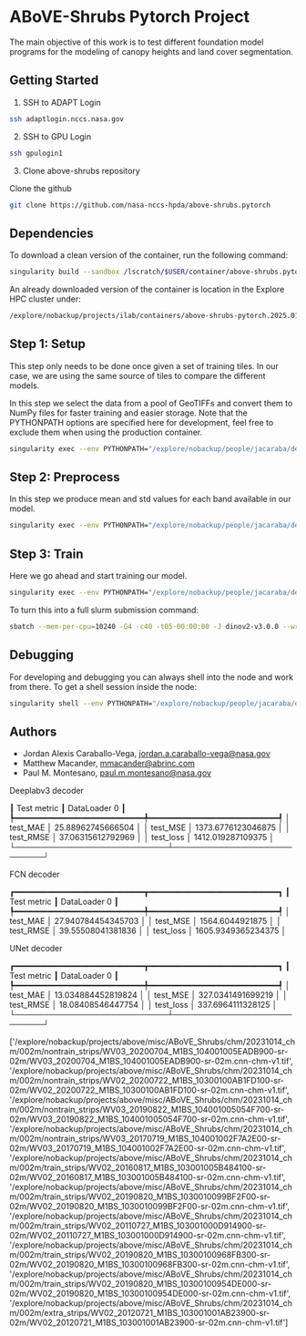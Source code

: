 # ABoVE-Shrubs Pytorch Project

The main objective of this work is to test different foundation model programs
for the modeling of canopy heights and land cover segmentation.

## Getting Started

1. SSH to ADAPT Login

```bash
ssh adaptlogin.nccs.nasa.gov
```

2. SSH to GPU Login

```bash
ssh gpulogin1
```

3. Clone above-shrubs repository

Clone the github 

```bash
git clone https://github.com/nasa-nccs-hpda/above-shrubs.pytorch
```

## Dependencies

To download a clean version of the container, run the following command:

```bash
singularity build --sandbox /lscratch/$USER/container/above-shrubs.pytorch docker://nasanccs/above-shrubs.pytorch:latest
```

An already downloaded version of the container is location in the Explore HPC cluster under:

```bash
/explore/nobackup/projects/ilab/containers/above-shrubs-pytorch.2025.01
```

## Step 1: Setup

This step only needs to be done once given a set of training tiles. In our case, we are
using the same source of tiles to compare the different models.

In this step we select the data from a pool of GeoTIFFs and convert them to NumPy files
for faster training and easier storage. Note that the PYTHONPATH options are specified
here for development, feel free to exclude them when using the production container.

```bash
singularity exec --env PYTHONPATH="/explore/nobackup/people/jacaraba/development/above-shrubs.pytorch" --nv -B $NOBACKUP,/explore/nobackup/people,/explore/nobackup/projects /explore/nobackup/projects/ilab/containers/above-shrubs-pytorch.2025.01 python /explore/nobackup/people/jacaraba/development/above-shrubs.pytorch/above_shrubs/view/chm_pipeline_cli.py --config-file /explore/nobackup/people/jacaraba/development/above-shrubs.pytorch/projects/chm/configs/above_shrubs_chm_dev.yaml --step setup
```

## Step 2: Preprocess

In this step we produce mean and std values for each band available in our model.

```bash
singularity exec --env PYTHONPATH="/explore/nobackup/people/jacaraba/development/above-shrubs.pytorch" --nv -B $NOBACKUP,/explore/nobackup/people,/explore/nobackup/projects /explore/nobackup/projects/ilab/containers/above-shrubs-pytorch.2025.01 python /explore/nobackup/people/jacaraba/development/above-shrubs.pytorch/above_shrubs/view/chm_pipeline_cli.py --config-file /explore/nobackup/people/jacaraba/development/above-shrubs.pytorch/projects/chm/configs/above_shrubs_chm_dev.yaml --step preprocess
```

## Step 3: Train

Here we go ahead and start training our model.

```bash
singularity exec --env PYTHONPATH="/explore/nobackup/people/jacaraba/development/above-shrubs.pytorch" --nv -B $NOBACKUP,/explore/nobackup/people,/explore/nobackup/projects /explore/nobackup/projects/ilab/containers/above-shrubs-pytorch.2025.01 python /explore/nobackup/people/jacaraba/development/above-shrubs.pytorch/above_shrubs/view/chm_pipeline_cli.py --config-file /explore/nobackup/people/jacaraba/development/above-shrubs.pytorch/projects/chm/configs/above_shrubs_chm_dev.yaml --step train
```

To turn this into a full slurm submission command:

```bash
sbatch --mem-per-cpu=10240 -G4 -c40 -t05-00:00:00 -J dinov2-v3.0.0 --wrap="singularity exec --env PYTHONPATH=/explore/nobackup/people/jacaraba/development/above-shrubs.pytorch --nv -B $NOBACKUP,/explore/nobackup/people,/explore/nobackup/projects /explore/nobackup/projects/ilab/containers/above-shrubs-pytorch.2025.01 python /explore/nobackup/people/jacaraba/development/above-shrubs.pytorch/above_shrubs/view/chm_pipeline_cli.py -c /explore/nobackup/projects/above/misc/ABoVE_Shrubs/development/configs/above_shrubs_chm_dinov2_rs.yaml -s train"
```

## Debugging

For developing and debugging you can always shell into the node and work from there. To get
a shell session inside the node:

```bash
singularity shell --env PYTHONPATH="/explore/nobackup/people/jacaraba/development/above-shrubs.pytorch" --nv -B $NOBACKUP,/explore/nobackup/people,/explore/nobackup/projects /explore/nobackup/projects/ilab/containers/above-shrubs-pytorch.2025.01
```

## Authors

- Jordan Alexis Caraballo-Vega, jordan.a.caraballo-vega@nasa.gov
- Matthew Macander, mmacander@abrinc.com
- Paul M. Montesano, paul.m.montesano@nasa.gov



Deeplabv3 decoder

┃        Test metric        ┃       DataLoader 0        ┃
┡━━━━━━━━━━━━━━━━━━━━━━━━━━━╇━━━━━━━━━━━━━━━━━━━━━━━━━━━┩
│         test_MAE          │     25.88962745666504     │
│         test_MSE          │    1373.6776123046875     │
│         test_RMSE         │     37.06315612792969     │
│         test_loss         │     1412.019287109375     │
└───────────────────────────┴───────────────────────────┘

FCN decoder

┏━━━━━━━━━━━━━━━━━━━━━━━━━━━┳━━━━━━━━━━━━━━━━━━━━━━━━━━━┓
┃        Test metric        ┃       DataLoader 0        ┃
┡━━━━━━━━━━━━━━━━━━━━━━━━━━━╇━━━━━━━━━━━━━━━━━━━━━━━━━━━┩
│         test_MAE          │    27.940784454345703     │
│         test_MSE          │      1564.6044921875      │
│         test_RMSE         │     39.55508041381836     │
│         test_loss         │    1605.9349365234375     │



UNet decoder

┏━━━━━━━━━━━━━━━━━━━━━━━━━━━┳━━━━━━━━━━━━━━━━━━━━━━━━━━━┓
┃        Test metric        ┃       DataLoader 0        ┃
┡━━━━━━━━━━━━━━━━━━━━━━━━━━━╇━━━━━━━━━━━━━━━━━━━━━━━━━━━┩
│         test_MAE          │    13.034884452819824     │
│         test_MSE          │     327.0341491699219     │
│         test_RMSE         │     18.08408546447754     │
│         test_loss         │     337.6964111328125     │
└───────────────────────────┴───────────────────────────┘


['/explore/nobackup/projects/above/misc/ABoVE_Shrubs/chm/20231014_chm/002m/nontrain_strips/WV03_20200704_M1BS_104001005EADB900-sr-02m/WV03_20200704_M1BS_104001005EADB900-sr-02m.cnn-chm-v1.tif',
 '/explore/nobackup/projects/above/misc/ABoVE_Shrubs/chm/20231014_chm/002m/nontrain_strips/WV02_20200722_M1BS_10300100AB1FD100-sr-02m/WV02_20200722_M1BS_10300100AB1FD100-sr-02m.cnn-chm-v1.tif',
 '/explore/nobackup/projects/above/misc/ABoVE_Shrubs/chm/20231014_chm/002m/nontrain_strips/WV03_20190822_M1BS_104001005054F700-sr-02m/WV03_20190822_M1BS_104001005054F700-sr-02m.cnn-chm-v1.tif',
 '/explore/nobackup/projects/above/misc/ABoVE_Shrubs/chm/20231014_chm/002m/nontrain_strips/WV03_20170719_M1BS_104001002F7A2E00-sr-02m/WV03_20170719_M1BS_104001002F7A2E00-sr-02m.cnn-chm-v1.tif',
 '/explore/nobackup/projects/above/misc/ABoVE_Shrubs/chm/20231014_chm/002m/train_strips/WV02_20160817_M1BS_103001005B484100-sr-02m/WV02_20160817_M1BS_103001005B484100-sr-02m.cnn-chm-v1.tif',
 '/explore/nobackup/projects/above/misc/ABoVE_Shrubs/chm/20231014_chm/002m/train_strips/WV02_20190820_M1BS_1030010099BF2F00-sr-02m/WV02_20190820_M1BS_1030010099BF2F00-sr-02m.cnn-chm-v1.tif',
 '/explore/nobackup/projects/above/misc/ABoVE_Shrubs/chm/20231014_chm/002m/train_strips/WV02_20110727_M1BS_103001000D914900-sr-02m/WV02_20110727_M1BS_103001000D914900-sr-02m.cnn-chm-v1.tif',
 '/explore/nobackup/projects/above/misc/ABoVE_Shrubs/chm/20231014_chm/002m/train_strips/WV02_20190820_M1BS_10300100968FB300-sr-02m/WV02_20190820_M1BS_10300100968FB300-sr-02m.cnn-chm-v1.tif',
 '/explore/nobackup/projects/above/misc/ABoVE_Shrubs/chm/20231014_chm/002m/train_strips/WV02_20190820_M1BS_10300100954DE000-sr-02m/WV02_20190820_M1BS_10300100954DE000-sr-02m.cnn-chm-v1.tif',
 '/explore/nobackup/projects/above/misc/ABoVE_Shrubs/chm/20231014_chm/002m/extra_strips/WV02_20120721_M1BS_103001001AB23900-sr-02m/WV02_20120721_M1BS_103001001AB23900-sr-02m.cnn-chm-v1.tif']